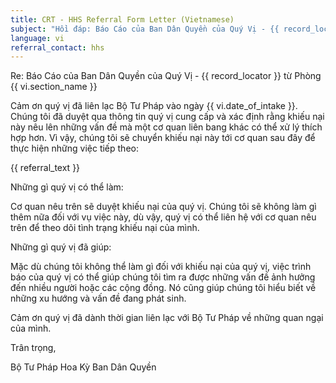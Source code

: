 ```yaml
---
title: CRT - HHS Referral Form Letter (Vietnamese)
subject: "Hồi đáp: Báo Cáo của Ban Dân Quyền của Quý Vị - {{ record_locator }} từ Phòng {{ vi.section_name }}"
language: vi
referral_contact: hhs
---
```

Re:		Báo Cáo của Ban Dân Quyền của Quý Vị - {{ record_locator }} từ Phòng {{ vi.section_name }}

Cảm ơn quý vị đã liên lạc Bộ Tư Pháp vào ngày {{ vi.date_of_intake }}. Chúng tôi đã duyệt qua thông tin quý vị cung cấp và xác định rằng khiếu nại này nêu lên những vấn đề mà một cơ quan liên bang khác có thể xử lý thích hợp hơn. Vì vậy, chúng tôi sẽ chuyển khiếu nại này tới cơ quan sau đây để thực hiện những việc tiếp theo:

{{ referral_text }}

Những gì quý vị có thể làm:

Cơ quan nêu trên sẽ duyệt khiếu nại của quý vị. Chúng tôi sẽ không làm gì thêm nữa đối với vụ việc này, dù vậy, quý vị có thể liên hệ với cơ quan nêu trên để theo dõi tình trạng khiếu nại của mình.

Những gì quý vị đã giúp:

Mặc dù chúng tôi không thể làm gì đối với khiếu nại của quý vị, việc trình báo của quý vị có thể giúp chúng tôi tìm ra được những vấn đề ảnh hưởng đến nhiều người hoặc các cộng đồng. Nó cũng giúp chúng tôi hiểu biết về những xu hướng và vấn đề đang phát sinh.

Cảm ơn quý vị đã dành thời gian liên lạc với Bộ Tư Pháp về những quan ngại của mình.

Trân trọng,


Bộ Tư Pháp Hoa Kỳ
Ban Dân Quyền
